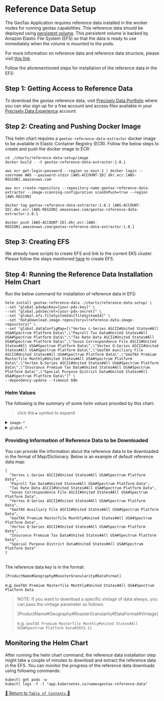 # Reference Data Setup

The GeoTax Application requires reference data installed in the worker nodes for running geotax
capabilities. This reference data should be deployed
using [persistent volume](https://kubernetes.io/docs/concepts/storage/persistent-volumes/). This persistent volume is
backed by Amazon Elastic File System (EFS) so that the data is ready to use immediately when the volume is mounted to
the pods.

For more information on reference data and reference data structure, please
visit [this link](../../docs/ReferenceData.md).

Follow the aforementioned steps for installation of the reference data in the EFS:

## Step 1: Getting Access to Reference Data

To download the geotax reference data,
visit [Precisely Data Portfolio](https://dataguide.precisely.com/) where you can also sign up for a free account and
access files available in your [Precisely Data Experience](https://data.precisely.com/) account.

## Step 2: Creating and Pushing Docker Image

This helm chart requires a `geotax-reference-data-extractor` docker image to be available in Elastic Container Registry (ECR).
Follow the below steps to create and push the docker image to ECR:

```shell
cd ./charts/reference-data-setup/image
docker build . -t geotax-reference-data-extractor:1.0.1
```

```shell
aws ecr get-login-password --region us-east-1 | docker login --username AWS --password-stdin [AWS-ACCOUNT-ID].dkr.ecr.[AWS-REGION].amazonaws.com

aws ecr create-repository --repository-name geotax-reference-data-extractor --image-scanning-configuration scanOnPush=true --region [AWS-REGION]

docker tag geotax-reference-data-extractor:1.0.1 [AWS-ACCOUNT-ID].dkr.ecr.[AWS-REGION].amazonaws.com/geotax-reference-data-extractor:1.0.1

docker push [AWS-ACCOUNT-ID].dkr.ecr.[AWS-REGION].amazonaws.com/geotax-reference-data-extractor:1.0.1
```

## Step 3: Creating EFS

We already have scripts to create EFS and link to the current EKS cluster. Please follow the steps
mentioned [here](../../scripts/efs-creator/README.md) to create EFS.

## Step 4: Running the Reference Data Installation Helm Chart

Run the below command for installation of reference data in EFS:

```shell
helm install geotax-reference-data ./charts/reference-data-setup/ \
--set "global.pdxApiKey=[your-pdx-key]" \
--set "global.pdxSecret=[your-pdx-secret]" \
--set "global.efs.fileSystemId=[fileSystemId]" \
--set "dataDownload.image.repository=[reference-data-image-repository]" \
--set "global.dataConfigMap=[\"Vertex L-Series ASCII#United States#All USA#Spectrum Platform Data\",\"Payroll Tax Data#United States#All USA#Spectrum Platform Data\",\"Tax Rate Data ASCII#United States#All USA#Spectrum Platform Data\",\"Sovos Correspondence File ASCII#United States#All USA#Spectrum Platform Data\",\"Vertex O-Series ASCII#United States#All USA#Spectrum Platform Data\",\"GeoTAX Auxiliary File ASCII#United States#All USA#Spectrum Platform Data\",\"GeoTAX Premium Masterfile Monthly#United States#All USA#Spectrum Platform Data\",\"Vertex Q-Series ASCII#United States#All USA#Spectrum Platform Data\",\"Insurance Premium Tax Data#United States#All USA#Spectrum Platform Data\",\"Special Purpose District Data#United States#All USA#Spectrum Platform Data\"]" \
--dependency-update --timeout 60m
```

### Helm Values

The following is the summary of some *helm values*
provided by this chart:

> click the `▶` symbol to expand

<details>
<summary><code>image.*</code></summary>

| Parameter          | Description                                              | Default                           |
|--------------------|----------------------------------------------------------|-----------------------------------|
| `image.repository` | the reference-data-extractor container image repository  | `geotax-reference-data-extractor` |
| `image.tag`        | the reference-data-extractor container image version tag | `1.0.1`                           |

<hr>
</details>

<details>
<summary><code>global.*</code></summary>

| Parameter                  | Description                                                | Default                                                                                                                                                                                                                                                                                                                                                                                                                                                                                                                                                                                                                                                                                                                                                                     |
|----------------------------|------------------------------------------------------------|-----------------------------------------------------------------------------------------------------------------------------------------------------------------------------------------------------------------------------------------------------------------------------------------------------------------------------------------------------------------------------------------------------------------------------------------------------------------------------------------------------------------------------------------------------------------------------------------------------------------------------------------------------------------------------------------------------------------------------------------------------------------------------|
| *`global.pdxApiKey`        | the apiKey of your PDX account                             | `pdx-api-key`                                                                                                                                                                                                                                                                                                                                                                                                                                                                                                                                                                                                                                                                                                                                                               |
| *`global.pdxSecret`        | the secret key of your PDX account                         | `pdx-api-secret`                                                                                                                                                                                                                                                                                                                                                                                                                                                                                                                                                                                                                                                                                                                                                            |
| `global.awsRegion`         | the aws region of created EFS                              | `us-east-1`                                                                                                                                                                                                                                                                                                                                                                                                                                                                                                                                                                                                                                                                                                                                                                 |
| *`global.efs.fileSystemId` | the EFS Id                                                 | `fileSystemId`                                                                                                                                                                                                                                                                                                                                                                                                                                                                                                                                                                                                                                                                                                                                                              |
| `global.dataConfigMap`     | a Map of reference data to be downloaded against countries | `[\"Vertex L-Series ASCII#United States#All USA#Spectrum Platform Data\",\"Payroll Tax Data#United States#All USA#Spectrum Platform Data\",\"Tax Rate Data ASCII#United States#All USA#Spectrum Platform Data\",\"Sovos Correspondence File ASCII#United States#All USA#Spectrum Platform Data\",\"Vertex O-Series ASCII#United States#All USA#Spectrum Platform Data\",\"GeoTAX Auxiliary File ASCII#United States#All USA#Spectrum Platform Data\",\"GeoTAX Premium Masterfile Monthly#United States#All USA#Spectrum Platform Data\",\"Vertex Q-Series ASCII#United States#All USA#Spectrum Platform Data\",\"Insurance Premium Tax Data#United States#All USA#Spectrum Platform Data\",\"Special Purpose District Data#United States#All USA#Spectrum Platform Data\"]` |

<hr>
</details>

### Providing Information of Reference Data to be Downloaded

You can provide the information about the reference data to be downloaded in the format of Map/Dictionary. Below is an
example of default reference data map:

```shell
[
  "Vertex L-Series ASCII#United States#All USA#Spectrum Platform Data",
  "Payroll Tax Data#United States#All USA#Spectrum Platform Data",
  "Tax Rate Data ASCII#United States#All USA#Spectrum Platform Data",
  "Sovos Correspondence File ASCII#United States#All USA#Spectrum Platform Data",
  "Vertex O-Series ASCII#United States#All USA#Spectrum Platform Data",
  "GeoTAX Auxiliary File ASCII#United States#All USA#Spectrum Platform Data",
  "GeoTAX Premium Masterfile Monthly#United States#All USA#Spectrum Platform Data",
  "Vertex Q-Series ASCII#United States#All USA#Spectrum Platform Data",
  "Insurance Premium Tax Data#United States#All USA#Spectrum Platform Data",
  "Special Purpose District Data#United States#All USA#Spectrum Platform Data"
]
```

<br>The reference data key is in the format:

`[ProductName#Geography#RoasterGranularity#DataFormat]`

e.g. `GeoTAX Premium Masterfile Monthly#United States#All USA#Spectrum Platform Data`

> NOTE: If you want to download a specific vintage of data always, you can pass the vintage parameter as follows:
>
> [ProductName#Geography#RoasterGranularity#DataFormat#Vintage]
>
> e.g. `GeoTAX Premium Masterfile Monthly#United States#All USA#Spectrum Platform Data#2023.11`


## Monitoring the Helm Chart

After running the helm chart command, the reference data installation step might take a couple of minutes to download
and extract the reference data in the EFS. You can monitor the progress of the reference data downloads using following
commands:

```shell
kubectl get pods -w
kubectl logs -f -l "app.kubernetes.io/name=geotax-reference-data"
```

[🔗 Return to `Table of Contents` 🔗](../../README.md#guides)